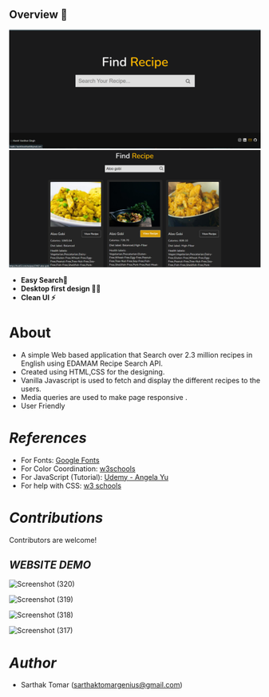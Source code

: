 ## Overview 👀

![](./cover.png)
![](./cover1.png)

- **Easy Search🧐**
- **Desktop first design ✌🏻**
- **Clean UI ⚡**

# About
 - A simple Web based application that Search over 2.3 million recipes in English using EDAMAM Recipe Search API. 
 - Created using HTML,CSS for the designing.
 - Vanilla Javascript is used to fetch and display the different recipes to the users.
 - Media queries are used to make page responsive .
 - User Friendly





# *References*

* For Fonts: [Google Fonts](https://fonts.googleapis.com/css2?family=Work+Sans:wght@300&display=swap)
* For Color Coordination: [w3schools](https://www.w3schools.com/colors/colors_mixer.asp?colorbottom=000000&colortop=FFFFFF)
* For JavaScript (Tutorial): [Udemy - Angela Yu](https://www.udemy.com/course/the-complete-web-development-bootcamp/)
* For help with CSS: [w3 schools](https://www.w3schools.com/css/)

# *Contributions*

Contributors are welcome!
## *WEBSITE DEMO*

![Screenshot (320)](https://github.com/SoulKing365/Food-Recipe/assets/118292134/0d5c36c4-1502-4aa7-be81-318bf5a0c02f)

![Screenshot (319)](https://github.com/SoulKing365/Food-Recipe/assets/118292134/ff2d62c1-43c8-490d-ae1f-8e7b62c07950)

![Screenshot (318)](https://github.com/SoulKing365/Food-Recipe/assets/118292134/10e2f6e2-2906-446e-8bdc-af726bae6da7)

![Screenshot (317)](https://github.com/SoulKing365/Food-Recipe/assets/118292134/98d67753-a9c6-41de-a221-13cc94b26605)


# *Author*

* Sarthak Tomar (sarthaktomargenius@gmail.com)
